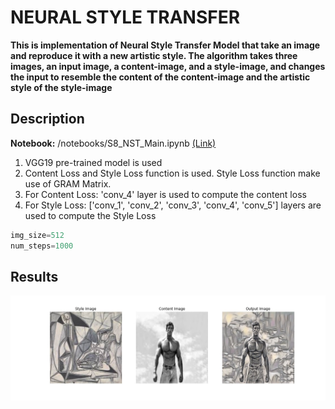 # NEURAL STYLE TRANSFER

**This is implementation of Neural Style Transfer Model that take an image and reproduce it with a new artistic style. The algorithm takes three images, an input image, a content-image, and a style-image, and changes the input to resemble the content of the content-image and the artistic style of the style-image**

## Description

**Notebook:** /notebooks/S8_NST_Main.ipynb [(Link)](notebooks/S8_NST_Main.ipynb)

1. VGG19 pre-trained model is used
2. Content Loss and Style Loss function is used. Style Loss function make use of GRAM Matrix.
3. For Content Loss: 'conv_4' layer is used to compute the content loss
4. For Style Loss:  ['conv_1', 'conv_2', 'conv_3', 'conv_4', 'conv_5'] layers are used to compute the Style Loss


```python
img_size=512
num_steps=1000
```

## Results

![result](doc_images/result.jpg)







